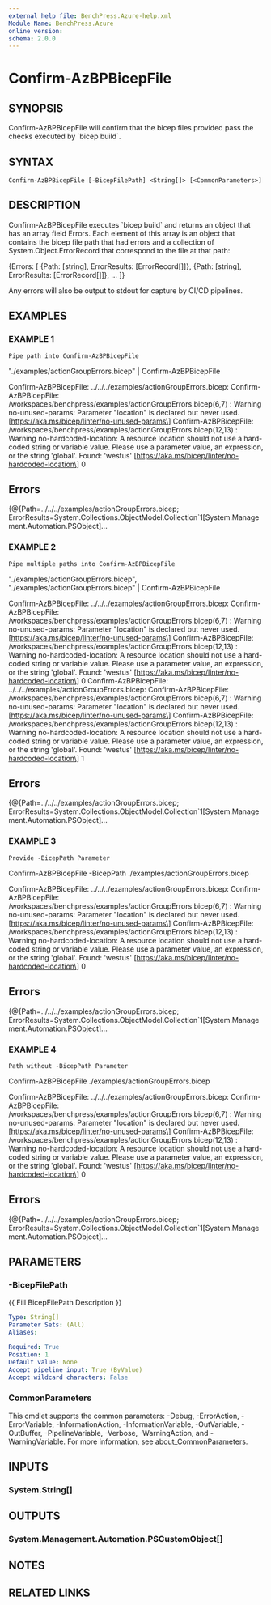 ```yaml
---
external help file: BenchPress.Azure-help.xml
Module Name: BenchPress.Azure
online version:
schema: 2.0.0
---
```


# Confirm-AzBPBicepFile

## SYNOPSIS
Confirm-AzBPBicepFile will confirm that the bicep files provided pass the checks executed by \`bicep build\`.

## SYNTAX

```
Confirm-AzBPBicepFile [-BicepFilePath] <String[]> [<CommonParameters>]
```

## DESCRIPTION
Confirm-AzBPBicepFile executes \`bicep build\` and returns an object that has an array field Errors.
Each element
of this array is an object that contains the bicep file path that had errors and a collection of
System.Object.ErrorRecord that correspond to the file at that path:

{Errors: \[
    {Path: \[string\], ErrorResults: \[ErrorRecord\[\]\]}, {Path: \[string\], ErrorResults: \[ErrorRecord\[\]\]}, ...
  \]}

Any errors will also be output to stdout for capture by CI/CD pipelines.

## EXAMPLES

### EXAMPLE 1
```
Pipe path into Confirm-AzBPBicepFile
```

"./examples/actionGroupErrors.bicep" | Confirm-AzBPBicepFile

Confirm-AzBPBicepFile: ../../../examples/actionGroupErrors.bicep:
Confirm-AzBPBicepFile: /workspaces/benchpress/examples/actionGroupErrors.bicep(6,7) : Warning no-unused-params: Parameter "location" is declared but never used.
\[https://aka.ms/bicep/linter/no-unused-params\]
Confirm-AzBPBicepFile: /workspaces/benchpress/examples/actionGroupErrors.bicep(12,13) : Warning no-hardcoded-location: A resource location should not use a hard-coded string or variable value.
Please use a parameter value, an expression, or the string 'global'.
Found: 'westus' \[https://aka.ms/bicep/linter/no-hardcoded-location\]
0

Errors
-----------
{@{Path=../../../examples/actionGroupErrors.bicep; ErrorResults=System.Collections.ObjectModel.Collection\`1\[System.Management.Automation.PSObject\]...

### EXAMPLE 2
```
Pipe multiple paths into Confirm-AzBPBicepFile
```

"./examples/actionGroupErrors.bicep", "./examples/actionGroupErrors.bicep" | Confirm-AzBPBicepFile

Confirm-AzBPBicepFile: ../../../examples/actionGroupErrors.bicep:
Confirm-AzBPBicepFile: /workspaces/benchpress/examples/actionGroupErrors.bicep(6,7) : Warning no-unused-params: Parameter "location" is declared but never used.
\[https://aka.ms/bicep/linter/no-unused-params\]
Confirm-AzBPBicepFile: /workspaces/benchpress/examples/actionGroupErrors.bicep(12,13) : Warning no-hardcoded-location: A resource location should not use a hard-coded string or variable value.
Please use a parameter value, an expression, or the string 'global'.
Found: 'westus' \[https://aka.ms/bicep/linter/no-hardcoded-location\]
0
Confirm-AzBPBicepFile: ../../../examples/actionGroupErrors.bicep:
Confirm-AzBPBicepFile: /workspaces/benchpress/examples/actionGroupErrors.bicep(6,7) : Warning no-unused-params: Parameter "location" is declared but never used.
\[https://aka.ms/bicep/linter/no-unused-params\]
Confirm-AzBPBicepFile: /workspaces/benchpress/examples/actionGroupErrors.bicep(12,13) : Warning no-hardcoded-location: A resource location should not use a hard-coded string or variable value.
Please use a parameter value, an expression, or the string 'global'.
Found: 'westus' \[https://aka.ms/bicep/linter/no-hardcoded-location\]
1

Errors
-----------
{@{Path=../../../examples/actionGroupErrors.bicep; ErrorResults=System.Collections.ObjectModel.Collection\`1\[System.Management.Automation.PSObject\]...

### EXAMPLE 3
```
Provide -BicepPath Parameter
```

Confirm-AzBPBicepFile -BicepPath ./examples/actionGroupErrors.bicep

Confirm-AzBPBicepFile: ../../../examples/actionGroupErrors.bicep:
Confirm-AzBPBicepFile: /workspaces/benchpress/examples/actionGroupErrors.bicep(6,7) : Warning no-unused-params: Parameter "location" is declared but never used.
\[https://aka.ms/bicep/linter/no-unused-params\]
Confirm-AzBPBicepFile: /workspaces/benchpress/examples/actionGroupErrors.bicep(12,13) : Warning no-hardcoded-location: A resource location should not use a hard-coded string or variable value.
Please use a parameter value, an expression, or the string 'global'.
Found: 'westus' \[https://aka.ms/bicep/linter/no-hardcoded-location\]
0

Errors
-----------
{@{Path=../../../examples/actionGroupErrors.bicep; ErrorResults=System.Collections.ObjectModel.Collection\`1\[System.Management.Automation.PSObject\]...

### EXAMPLE 4
```
Path without -BicepPath Parameter
```

Confirm-AzBPBicepFile ./examples/actionGroupErrors.bicep

Confirm-AzBPBicepFile: ../../../examples/actionGroupErrors.bicep:
Confirm-AzBPBicepFile: /workspaces/benchpress/examples/actionGroupErrors.bicep(6,7) : Warning no-unused-params: Parameter "location" is declared but never used.
\[https://aka.ms/bicep/linter/no-unused-params\]
Confirm-AzBPBicepFile: /workspaces/benchpress/examples/actionGroupErrors.bicep(12,13) : Warning no-hardcoded-location: A resource location should not use a hard-coded string or variable value.
Please use a parameter value, an expression, or the string 'global'.
Found: 'westus' \[https://aka.ms/bicep/linter/no-hardcoded-location\]
0

Errors
-----------
{@{Path=../../../examples/actionGroupErrors.bicep; ErrorResults=System.Collections.ObjectModel.Collection\`1\[System.Management.Automation.PSObject\]...

## PARAMETERS

### -BicepFilePath
{{ Fill BicepFilePath Description }}

```yaml
Type: String[]
Parameter Sets: (All)
Aliases:

Required: True
Position: 1
Default value: None
Accept pipeline input: True (ByValue)
Accept wildcard characters: False
```

### CommonParameters
This cmdlet supports the common parameters: -Debug, -ErrorAction, -ErrorVariable, -InformationAction, -InformationVariable, -OutVariable, -OutBuffer, -PipelineVariable, -Verbose, -WarningAction, and -WarningVariable. For more information, see [about_CommonParameters](http://go.microsoft.com/fwlink/?LinkID=113216).

## INPUTS

### System.String[]
## OUTPUTS

### System.Management.Automation.PSCustomObject[]
## NOTES

## RELATED LINKS
